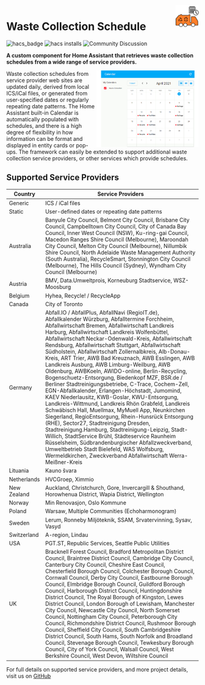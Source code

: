 <img src="/images/icon.png" alt="Waste Collection Schedule logo" title="Waste Collection Schedule" align="right" height="60" />

# Waste Collection Schedule
![hacs_badge](https://img.shields.io/badge/HACS-Default-orange)
![hacs installs](https://img.shields.io/endpoint.svg?url=https%3A%2F%2Flauwbier.nl%2Fhacs%2Fwaste_collection_schedule)
![Community Discussion](https://img.shields.io/badge/Home%20Assistant%20Community-Discussion-orange)

**A custom component for Home Assistant that retrieves waste collection schedules from a wide range of service providers.**

<img src="/images/wcs_animated.gif" alt="Waste Collection Schedule animation" title="Waste Collection Schedule" align="right" height="200" />
Waste collection schedules from service provider web sites are updated daily, derived from local ICS/iCal files, or generated from user-specified dates or regularly repeating date patterns. The Home Assistant built-in Calendar is automatically populated with schedules, and there is a high degree of flexibility in how information can be format and displayed in entity cards or pop-ups. The framework can easily be extended to support additional waste collection service providers, or other services which provide schedules.


## Supported Service Providers

| Country | Service Providers |
|--|--|
| Generic | ICS / iCal files |
| Static | User-defined dates or repeating date patterns |
| Australia | Banyule City Council, Belmont City Council, Brisbane City Council, Campbelltown City Council, City of Canada Bay Council, Inner West Council (NSW), Ku-ring-gai Council, Macedon Ranges Shire Council (Melbourne), Maroondah City Council, Melton City Council (Melbourne), Nillumbik Shire Council, North Adelaide Waste Management Authority (South Australia), RecycleSmart, Stonnington City Council (Melbourne), The Hills Council (Sydney), Wyndham City Council (Melbourne) |
| Austria | BMV, Data.Umweltprois, Korneuburg Stadtservice, WSZ-Moosburg |
| Belgium | Hyhea, Recycle! / RecycleApp |
| Canada | City of Toronto |
| Germany | Abfall.IO / AbfallPlus, AbfallNavi (RegioIT.de), Abfallkalender Würzburg, Abfalltermine Forchheim, Abfallwirtschaft Bremen, Abfallwirtschaft Landkreis Harburg, Abfallwirtschaft Landkreis Wolfenbüttel, Abfallwirtschaft Neckar-Odenwald-Kreis, Abfallwirtschaft Rendsburg, Abfallwirtschaft Stuttgart, Abfallwirtschaft Südholstein, Abfallwirtschaft Zollernalbkreis, Alb-Donau-Kreis, ART Trier, AWB Bad Kreuznach, AWB Esslingen, AWB Landkreis Ausburg, AWB Limburg-Weilburg, AWB Oldenburg, AWBKoeln, AWIDO-online, Berlin-Recycling, Bogenschuetz-Entsorgung, Biedenkopf MZF, BSR.de / Berliner Stadtreinigungsbetriebe, C-Trace, Cochem-Zell, EGN-Abfallkalender, Erlangen-Höchstadt, Jumomind, KAEV Niederlausitz, KWB-Goslar, KWU-Entsorgung, Landkreis-Wittmund, Landkreis Rhön Grabfeld, Landkreis Schwäbisch Hall, Muellmax, MyMuell App, Neunkirchen Siegerland, RegioEntsorgung, Rhein-Hunsrück Entsorgung (RHE), Sector27, Stadtreinigung Dresden, Stadtreinigung.Hamburg, Stadtreinigung-Leipzig, Stadt-Willich, StadtService Brühl, Städteservice Raunheim Rüsselsheim, Südbrandenburgischer Abfallzweckverband, Umweltbetrieb Stadt Bielefeld, WAS Wolfsburg, Wermeldkirchen, Zweckverband Abfallwirtschaft Werra-Meißner-Kreis |
| Lituania | Kauno švara |
| Netherlands | HVCGroep, Ximmio |
| New Zealand | Auckland, Christchurch, Gore, Invercargill & Shouthand, Horowhenua District, Wapia District, Wellington |
| Norway | Min Renovasjon, Oslo Kommune |
| Poland | Warsaw, Multiple Communities (Echoharmonogram) |
| Sweden | Lerum, Ronneby Miljöteknik, SSAM, Srvatervinning, Sysav, Vasyd |
| Switzerland | A-region, Lindau |
| USA | PGT.ST, Republic Services, Seattle Public Utilities |
| UK | Bracknell Forest Council, Bradford Metropolitan District Council, Braintree District Council, Cambridge City Council, Canterbury City Council, Cheshire East Council, Chesterfield Borough Council, Colchester Borough Council, Cornwall Council, Derby City Council, Eastbourne Borough Council, Elmbridge Borough Council, Guildford Borough Council, Harborough District Council, Huntingdonshire District Council, The Royal Borough of Kingston, Lewes District Council, London Borough of Lewisham, Manchester City Council, Newcastle City Council, North Somerset Council, Nottingham City Council, Peterborough City Council, Richmondshire District Council, Rushmoor Borough Council, Sheffield City Council, South Cambridgeshire District Council, South Hams, South Norfolk and Broadland Council, Stevenage Borough Council, Tewkesbury Borough Council, City of York Council, Walsall Council, West Berkshire Council, West Devon, Wiltshire Council |

For full details on supported service providers, and more project details, visit us on [GitHub](https://github.com/mampfes/hacs_waste_collection_schedule)
